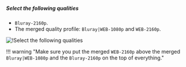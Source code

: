 ##### Select the following qualities

- `Bluray-2160p`.
- The merged quality profile: `Bluray|WEB-1080p` and `WEB-2160p`.

![!Select the following qualities](/SQP/images/1-4k-select-qualities-sqp1.png)

!!! warning "Make sure you put the merged `WEB-2160p` above the merged `Bluray|WEB-1080p` and the `Bluray-2160p` on the top of everything."
